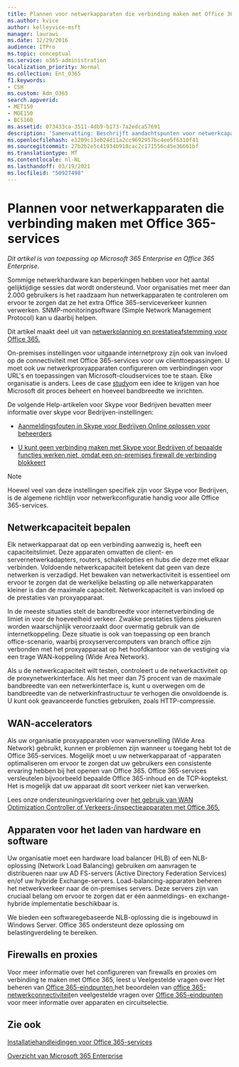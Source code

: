 ```yaml
---
title: Plannen voor netwerkapparaten die verbinding maken met Office 365-services
ms.author: kvice
author: kelleyvice-msft
manager: laurawi
ms.date: 12/29/2016
audience: ITPro
ms.topic: conceptual
ms.service: o365-administration
localization_priority: Normal
ms.collection: Ent_O365
f1.keywords:
- CSH
ms.custom: Adm_O365
search.appverid:
- MET150
- MOE150
- BCS160
ms.assetid: 073433ca-3511-4db9-b173-7a2edca57691
description: 'Samenvatting: Beschrijft aandachtspunten voor netwerkcapaciteit, WAN-accelerators en apparaten voor het uitbalanceren van laden die worden gebruikt om verbinding te maken met Office 365.'
ms.openlocfilehash: e1209c13eb24d11a2cc9692957bc4ee5f6310f41
ms.sourcegitcommit: 27b2b2e5c41934b918cac2c171556c45e36661bf
ms.translationtype: MT
ms.contentlocale: nl-NL
ms.lasthandoff: 03/19/2021
ms.locfileid: "50927498"
---
```

# <a name="plan-for-network-devices-that-connect-to-office-365-services"></a>Plannen voor netwerkapparaten die verbinding maken met Office 365-services

*Dit artikel is van toepassing op Microsoft 365 Enterprise en Office 365 Enterprise.*
  
Sommige netwerkhardware kan beperkingen hebben voor het aantal gelijktijdige sessies dat wordt ondersteund. Voor organisaties met meer dan 2.000 gebruikers is het raadzaam hun netwerkapparaten te controleren om ervoor te zorgen dat ze het extra Office 365-serviceverkeer kunnen verwerken. SNMP-monitoringsoftware (Simple Network Management Protocol) kan u daarbij helpen.

Dit artikel maakt deel uit van [netwerkplanning en prestatieafstemming voor Office 365.](./network-planning-and-performance.md)

On-premises instellingen voor uitgaande internetproxy zijn ook van invloed op de connectiviteit met Office 365-services voor uw clienttoepassingen. U moet ook uw netwerkproxyapparaten configureren om verbindingen voor URL's en toepassingen van Microsoft-cloudservices toe te staan. Elke organisatie is anders. Lees de case [study](https://www.microsoft.com/itshowcase/Article/Content/631/Optimizing-network-performance-for-Microsoft-Office-365)om een idee te krijgen van hoe Microsoft dit proces beheert en hoeveel bandbreedte we inrichten.
  
De volgende Help-artikelen voor Skype voor Bedrijven bevatten meer informatie over skype voor Bedrijven-instellingen:
  
- [Aanmeldingsfouten in Skype voor Bedrijven Online oplossen voor beheerders](/skypeforbusiness/set-up-skype-for-business-online/troubleshooting-sign-in-errors-for-admins)

- [U kunt geen verbinding maken met Skype voor Bedrijven of bepaalde functies werken niet, omdat een on-premises firewall de verbinding blokkeert](https://go.microsoft.com/fwlink/p/?LinkID=243625)

> [!NOTE]
> Hoewel veel van deze instellingen specifiek zijn voor Skype voor Bedrijven, is de algemene richtlijn voor netwerkconfiguratie handig voor alle Office 365-services.
  
## <a name="determining-network-capacity"></a>Netwerkcapaciteit bepalen

Elk netwerkapparaat dat op een verbinding aanwezig is, heeft een capaciteitslimiet. Deze apparaten omvatten de client- en servernetwerkadapters, routers, schakelopties en hubs die deze met elkaar verbinden. Voldoende netwerkcapaciteit betekent dat geen van deze netwerken is verzadigd. Het bewaken van netwerkactiviteit is essentieel om ervoor te zorgen dat de werkelijke belasting op alle netwerkapparaten kleiner is dan de maximale capaciteit. Netwerkcapaciteit is van invloed op de prestaties van proxyapparaat.
  
In de meeste situaties stelt de bandbreedte voor internetverbinding de limiet in voor de hoeveelheid verkeer. Zwakke prestaties tijdens piekuren worden waarschijnlijk veroorzaakt door overmatig gebruik van de internetkoppeling. Deze situatie is ook van toepassing op een branch office-scenario, waarbij proxyservercomputers van branch office zijn verbonden met het proxyapparaat op het hoofdkantoor van de vestiging via een trage WAN-koppeling (Wide Area Network).
  
Als u de netwerkcapaciteit wilt testen, controleert u de netwerkactiviteit op de proxynetwerkinterface. Als het meer dan 75 procent van de maximale bandbreedte van een netwerkinterface is, kunt u overwegen om de bandbreedte van de netwerkinfrastructuur te verhogen die onvoldoende is. U kunt ook geavanceerde functies gebruiken, zoals HTTP-compressie.
  
## <a name="wan-accelerators"></a>WAN-accelerators

Als uw organisatie proxyapparaten voor wanversnelling (Wide Area Network) gebruikt, kunnen er problemen zijn wanneer u toegang hebt tot de Office 365-services. Mogelijk moet u uw netwerkapparaat of -apparaten optimaliseren om ervoor te zorgen dat uw gebruikers een consistente ervaring hebben bij het openen van Office 365. Office 365-services versleutelen bijvoorbeeld bepaalde Office 365-inhoud en de TCP-koptekst. Het is mogelijk dat uw apparaat dit soort verkeer niet kan verwerken.
  
Lees onze ondersteuningsverklaring over [het gebruik van WAN Optimization Controller of Verkeers-/inspectieapparaten met Office 365.](https://support.microsoft.com/kb/2690045)
  
## <a name="hardware-and-software-load-balancing-devices"></a>Apparaten voor het laden van hardware en software

Uw organisatie moet een hardware load balancer (HLB) of een NLB-oplossing (Network Load Balancing) gebruiken om aanvragen te distribueren naar uw AD FS-servers (Active Directory Federation Services) en/of uw hybride Exchange-servers. Load-balancing-apparaten beheren het netwerkverkeer naar de on-premises servers. Deze servers zijn van cruciaal belang om ervoor te zorgen dat er één aanmeldings- en exchange-hybride implementatie beschikbaar is.
  
We bieden een softwaregebaseerde NLB-oplossing die is ingebouwd in Windows Server. Office 365 ondersteunt deze oplossing om belastingverdeling te bereiken.
  
## <a name="firewalls-and-proxies"></a>Firewalls en proxies

Voor meer informatie over het configureren van firewalls en proxies om verbinding te maken met Office 365, leest u Veelgestelde vragen over Het beheren van [Office 365-eindpunten,](https://support.office.com/article/99cab9d4-ef59-4207-9f2b-3728eb46bf9a)het beoordelen van [office 365-netwerkconnectiviteit](assessing-network-connectivity.md)en veelgestelde vragen over [Office 365-eindpunten](https://support.office.com/article/d4088321-1c89-4b96-9c99-54c75cae2e6d) voor meer informatie over apparaten en circuitselectie.
  
## <a name="see-also"></a>Zie ook

[Installatiehandleidingen voor Office 365-services](setup-guides-for-microsoft-365.md)

[Overzicht van Microsoft 365 Enterprise](microsoft-365-overview.md)